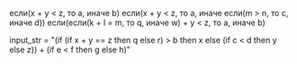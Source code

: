 если(x + y < z, то a, иначе b)
если(x + y < z, то a, иначе если(m > n, то c, иначе d))
если(если(k + l = m, то q, иначе w) + y < z, то a, иначе b)

input_str = "(if (if x + y == z then q else r) > b then x else (if c < d then y else z)) + (if e < f then g else h)"